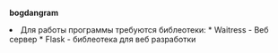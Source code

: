 **bogdangram**
<li> Для работы программы требуются библеотеки:
* Waitress - Веб сервер 
* Flask - библеотека для веб разработки
